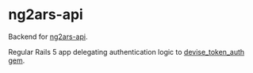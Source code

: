 # ng2ars-api

Backend for [ng2ars-api](https://github.com/piotrkaczmarek/ng2ars-api).

Regular Rails 5 app delegating authentication logic to [devise_token_auth gem](https://github.com/lynndylanhurley/devise_token_auth).
